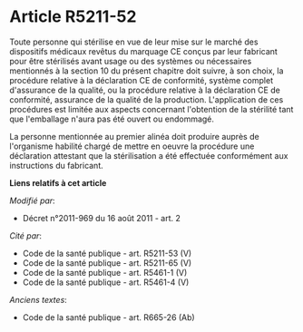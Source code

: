 # Article R5211-52

Toute personne qui stérilise en vue de leur mise sur le marché des dispositifs médicaux revêtus du marquage CE conçus par
leur fabricant pour être stérilisés avant usage ou des systèmes ou nécessaires mentionnés à la section 10 du présent chapitre
doit suivre, à son choix, la procédure relative à la déclaration CE de conformité, système complet d'assurance de la qualité,
ou la procédure relative à la déclaration CE de conformité, assurance de la qualité de la production. L'application de ces
procédures est limitée aux aspects concernant l'obtention de la stérilité tant que l'emballage n'aura pas été ouvert ou
endommagé.

La personne mentionnée au premier alinéa doit produire auprès de l'organisme habilité chargé de mettre en oeuvre la procédure
une déclaration attestant que la stérilisation a été effectuée conformément aux instructions du fabricant.

**Liens relatifs à cet article**

_Modifié par_:

  - Décret n°2011-969 du 16 août 2011 - art. 2

_Cité par_:

  - Code de la santé publique - art. R5211-53 (V)
  - Code de la santé publique - art. R5211-65 (V)
  - Code de la santé publique - art. R5461-1 (V)
  - Code de la santé publique - art. R5461-4 (V)

_Anciens textes_:

  - Code de la santé publique - art. R665-26 (Ab)
